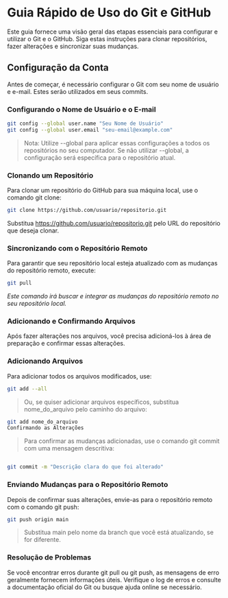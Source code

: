 # Guia Rápido de Uso do Git e GitHub

Este guia fornece uma visão geral das etapas essenciais para configurar e utilizar o Git e o GitHub. Siga estas instruções para clonar repositórios, fazer alterações e sincronizar suas mudanças.

## Configuração da Conta

Antes de começar, é necessário configurar o Git com seu nome de usuário e e-mail. Estes serão utilizados em seus commits.

### Configurando o Nome de Usuário e o E-mail

```sh
git config --global user.name "Seu Nome de Usuário"
git config --global user.email "seu-email@example.com"
````
> Nota: Utilize --global para aplicar essas configurações a todos os repositórios no seu computador. Se não utilizar --global, a configuração será específica para o repositório atual.

### Clonando um Repositório
Para clonar um repositório do GitHub para sua máquina local, use o comando git clone:

```sh
git clone https://github.com/usuario/repositorio.git
```
Substitua https://github.com/usuario/repositorio.git pelo URL do repositório que deseja clonar.

### Sincronizando com o Repositório Remoto
Para garantir que seu repositório local esteja atualizado com as mudanças do repositório remoto, execute:

```sh
git pull
```
*Este comando irá buscar e integrar as mudanças do repositório remoto no seu repositório local.*

### Adicionando e Confirmando Arquivos
Após fazer alterações nos arquivos, você precisa adicioná-los à área de preparação e confirmar essas alterações.

### Adicionando Arquivos
Para adicionar todos os arquivos modificados, use:

```sh
git add --all
```

> Ou, se quiser adicionar arquivos específicos, substitua nome_do_arquivo pelo caminho do arquivo:

```sh
git add nome_do_arquivo
Confirmando as Alterações

```
> Para confirmar as mudanças adicionadas, use o comando git commit com uma mensagem descritiva:

```sh

git commit -m "Descrição clara do que foi alterado"
```
### Enviando Mudanças para o Repositório Remoto
Depois de confirmar suas alterações, envie-as para o repositório remoto com o comando git push:
```sh
git push origin main
```
> Substitua main pelo nome da branch que você está atualizando, se for diferente.

### Resolução de Problemas
Se você encontrar erros durante git pull ou git push, as mensagens de erro geralmente fornecem informações úteis. Verifique o log de erros e consulte a documentação oficial do Git ou busque ajuda online se necessário.


